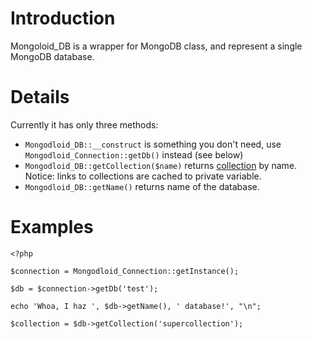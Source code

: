 # Introduction #

Mongoloid\_DB is a wrapper for MongoDB class, and represent a single MongoDB database.

# Details #

Currently it has only three methods:

  * `Mongodloid_DB::__construct` is something you don't need, use `Mongodloid_Connection::getDb()` instead (see below)
  * `Mongodloid_DB::getCollection($name)` returns [collection](CollectionClass.md) by name. Notice: links to collections are cached to private variable.
  * `Mongodloid_DB::getName()` returns name of the database.

# Examples #

```
<?php

$connection = Mongodloid_Connection::getInstance();

$db = $connection->getDb('test');

echo 'Whoa, I haz ', $db->getName(), ' database!', "\n";

$collection = $db->getCollection('supercollection'); 

```